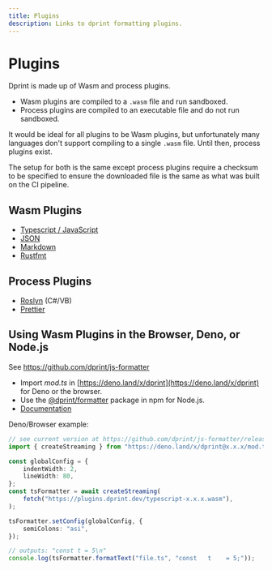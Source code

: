 ```yaml
---
title: Plugins
description: Links to dprint formatting plugins.
---
```


# Plugins

Dprint is made up of Wasm and process plugins.

- Wasm plugins are compiled to a `.wasm` file and run sandboxed.
- Process plugins are compiled to an executable file and do not run sandboxed.

It would be ideal for all plugins to be Wasm plugins, but unfortunately many languages don't support compiling to a single `.wasm` file. Until then, process plugins exist.

The setup for both is the same except process plugins require a checksum to be specified to ensure the downloaded file is the same as what was built on the CI pipeline.

## Wasm Plugins

- [Typescript / JavaScript](/plugins/typescript)
- [JSON](/plugins/json)
- [Markdown](/plugins/markdown)
- [Rustfmt](/plugins/rustfmt)

## Process Plugins

- [Roslyn](/plugins/roslyn) (C#/VB)
- [Prettier](/plugins/prettier)

## Using Wasm Plugins in the Browser, Deno, or Node.js

See https://github.com/dprint/js-formatter

- Import _mod.ts_ in [https://deno.land/x/dprint](https://deno.land/x/dprint) for Deno or the browser.
- Use the [@dprint/formatter](https://www.npmjs.com/package/@dprint/formatter) package in npm for Node.js.
- [Documentation](https://doc.deno.land/https/deno.land/x/dprint/mod.ts)

Deno/Browser example:

```ts
// see current version at https://github.com/dprint/js-formatter/releases
import { createStreaming } from "https://deno.land/x/dprint@x.x.x/mod.ts";

const globalConfig = {
    indentWidth: 2,
    lineWidth: 80,
};
const tsFormatter = await createStreaming(
    fetch("https://plugins.dprint.dev/typescript-x.x.x.wasm"),
);

tsFormatter.setConfig(globalConfig, {
    semiColons: "asi",
});

// outputs: "const t = 5\n"
console.log(tsFormatter.formatText("file.ts", "const   t    = 5;"));
```
